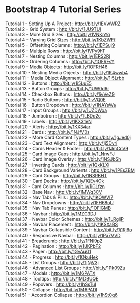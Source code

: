 # Bootstrap 4 Tutorial Series

Tutorial 1 - Setting Up A Project : http://bit.ly/1EVwWRZ <br />
Tutorial 2 - Grid System : http://bit.ly/1JU9TUl <br />
Tutorial 3 - More Grid Sizes : http://bit.ly/1VNKnYq <br />
Tutorial 4 - Varying Grid Sizes : http://bit.ly/1KbZWFf <br />
Tutorial 5 - Offsetting Columns : http://bit.ly/1EPSuj9 <br />
Tutorial 6 - Multiple Rows : http://bit.ly/1VPy9hT <br />
Tutorial 7 - Nesting Columns : http://bit.ly/1ERS2Rj <br />
Tutorial 8 - Ordering Columns : http://bit.ly/1OFRFsY<br />
Tutorial 9 - Media Objects : http://bit.ly/1OFRH46<br />
Tutorial 10 - Nesting Media Objects : http://bit.ly/1K4wwb4<br />
Tutorial 11 - Media Object Alignment : http://bit.ly/1i5Lrbb<br />
Tutorial 12 - Buttons : http://bit.ly/1i5LuE5<br />
Tutorial 13 - Button Groups	: http://bit.ly/1UW0d6r<br />
Tutorial 14 - Checkbox Buttons : http://bit.ly/1ivVeZ9<br />
Tutorial 15 - Radio Buttons : http://bit.ly/1ivVQ0E<br />
Tutorial 16 - Button Dropdown : http://bit.ly/1NAYsWa<br />
Tutorial 17 - Input Groups : http://bit.ly/1UZDWoa<br />
Tutorial 18 - Jumbotron : http://bit.ly/1LBDd2c<br />
Tutorial 19 - Labels : http://bit.ly/1KX31eN<br />
Tutorial 20 - Alerts : http://bit.ly/1KX34ar<br />
Tutorial 21 - Cards : http://bit.ly/1NJfV0s<br />
Tutorial 22 - More Card Content Types	: http://bit.ly/1gJed0j<br />
Tutorial 23 - Card Text Alignment	: http://bit.ly/1j5Dvri<br />
Tutorial 24 - Cards Header & Footer : http://bit.ly/1JmCnV9<br />
Tutorial 25 - Card Image Caps : http://bit.ly/1LNrwFJ<br />
Tutorial 26 - Card Image Overlay : http://bit.ly/1NSJbSh<br />
Tutorial 27 - Inverting Cards : http://bit.ly/1QxKLXi<br />
Tutorial 28 - Card Background Varients : http://bit.ly/1PEsZBM<br />
Tutorial 29 - Card Groups : http://bit.ly/1NSRBHT<br />
Tutorial 30 - Card Decks : http://bit.ly/1QEv4Ok<br />
Tutorial 31 - Card Columns : http://bit.ly/1iGLfzn<br />
Tutorial 32 - Base Nav : http://bit.ly/1MWq3CV<br />
Tutorial 33 - Nav Tabs & Pills : http://bit.ly/1KOWVI7<br />
Tutorial 34 - Nav Dropdowns : http://bit.ly/1FH68oU<br />
Tutorial 35 - Nav Tab Panes : http://bit.ly/1OFlGMB<br />
Tutorial 36 - Navbar : http://bit.ly/1MZC3DJ<br />
Tutorial 37 - Navbar Color Schemes : http://bit.ly/1LRgljP<br />
Tutorial 38 - Navbar Placement : http://bit.ly/1KSXaBS<br />
Tutorial 39 - Navbar Collapsible Content : http://bit.ly/1j1Rj6o<br />
Tutorial 40 - Responsive Navbar	: http://bit.ly/1Pa7VVD<br />
Tutorial 41 - Breadcrumb : http://bit.ly/1FNl9p2<br />
Tutorial 42 - Pagination : http://bit.ly/1JKPbF2<br />
Tutorial 43 - Pager : http://bit.ly/1GvAuG1<br />
Tutorial 44 - Progress : http://bit.ly/1OkuHek<br />
Tutorial 45 - List Groups : http://bit.ly/1jNjV3j<br />
Tutorial 46 - Advanced List Groups : http://bit.ly/1Pk09Zu<br />
Tutorial 47 - Modals : http://bit.ly/1M6PATX<br />
Tutorial 48 - Tooltips : http://bit.ly/1MDBUQE<br />
Tutorial 49 - Popovers : http://bit.ly/1hSsTuI<br />
Tutorial 50 - Collapse : http://bit.ly/1M6PADl<br />
Tutorial 51 - Accordion Collapse : http://bit.ly/1hSt0q6<br />
